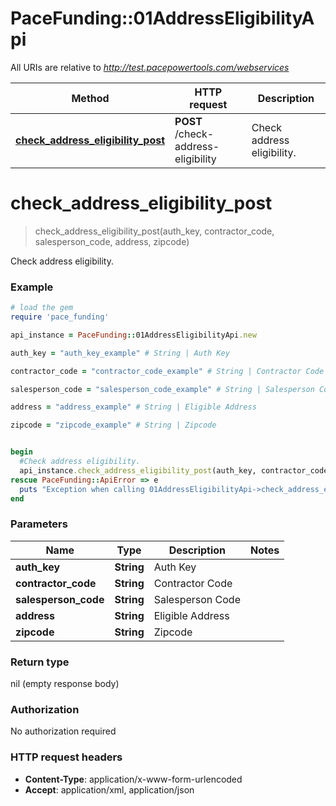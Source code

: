 # PaceFunding::01AddressEligibilityApi

All URIs are relative to *http://test.pacepowertools.com/webservices*

Method | HTTP request | Description
------------- | ------------- | -------------
[**check_address_eligibility_post**](01AddressEligibilityApi.md#check_address_eligibility_post) | **POST** /check-address-eligibility | Check address eligibility.


# **check_address_eligibility_post**
> check_address_eligibility_post(auth_key, contractor_code, salesperson_code, address, zipcode)

Check address eligibility.



### Example
```ruby
# load the gem
require 'pace_funding'

api_instance = PaceFunding::01AddressEligibilityApi.new

auth_key = "auth_key_example" # String | Auth Key

contractor_code = "contractor_code_example" # String | Contractor Code

salesperson_code = "salesperson_code_example" # String | Salesperson Code

address = "address_example" # String | Eligible Address

zipcode = "zipcode_example" # String | Zipcode


begin
  #Check address eligibility.
  api_instance.check_address_eligibility_post(auth_key, contractor_code, salesperson_code, address, zipcode)
rescue PaceFunding::ApiError => e
  puts "Exception when calling 01AddressEligibilityApi->check_address_eligibility_post: #{e}"
end
```

### Parameters

Name | Type | Description  | Notes
------------- | ------------- | ------------- | -------------
 **auth_key** | **String**| Auth Key | 
 **contractor_code** | **String**| Contractor Code | 
 **salesperson_code** | **String**| Salesperson Code | 
 **address** | **String**| Eligible Address | 
 **zipcode** | **String**| Zipcode | 

### Return type

nil (empty response body)

### Authorization

No authorization required

### HTTP request headers

 - **Content-Type**: application/x-www-form-urlencoded
 - **Accept**: application/xml, application/json



